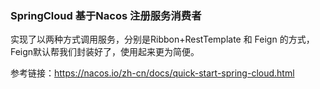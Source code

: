 ### SpringCloud 基于Nacos 注册服务消费者
实现了以两种方式调用服务，分别是Ribbon+RestTemplate 和 Feign 的方式，Feign默认帮我们封装好了，使用起来更为简便。  

参考链接：https://nacos.io/zh-cn/docs/quick-start-spring-cloud.html